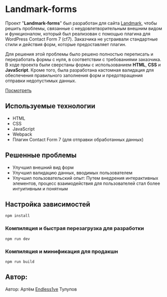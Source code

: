 # **Landmark-forms**

Проект "**Landmark-forms**" был разработан для сайта [Landmark](https://landmark-law.ru/), чтобы решить проблемы, связанные с неудовлетворительным внешним видом и функционалом, который был реализован с помощью плагина для WordPress Contact Form 7 (cf7). Заказчика не устраивали стандартные стили и действия форм, которые предоставляет плагин.

Для решения этой проблемы было решено полностью переписать и переработать формы с нуля, в соответствии с требованиями заказчика. В ходе проекта были сверстаны формы с использованием **HTML**, **CSS** и **JavaScript**. Кроме того, была разработана кастомная валидация для обеспечения правильного заполнения форм и предотвращения отправки недопустимых данных.

[Посмотреть](https://endless1ve.github.io/landmark-forms/)

## **Используемые технологии**

- HTML
- CSS
- JavaScript
- Webpack
- Плагин Contact Form 7 (для отправки обработанных данных)

## **Решенные проблемы**

- Улучшил внешний вид форм
- Улучшил валидацию данных, вводимых пользователем
- Улучшил пользовательский опыт:
  Путем внедрения интерактивных элементов, процесс взаимодействия для пользователей стал более интуитивным и понятным

## Настройка зависимостей

```
npm install
```

### Компиляция и быстрая перезагрузка для разработки

```
npm run dev
```

### Компиляция и минификация для продакшн

```
npm run build
```

## Автор:

Автор: Артём [Endless1ve](https://github.com/Endless1ve) Тулупов

